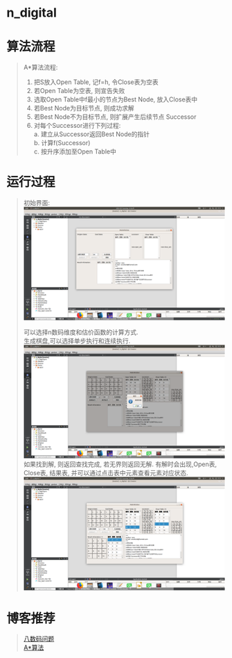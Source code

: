 # n_digital

# 算法流程  
> A*算法流程:  
> 1. 把S放入Open Table, 记f=h, 令Close表为空表  
> 2. 若Open Table为空表, 则宣告失败  
> 3. 选取Open Table中f最小的节点为Best Node, 放入Close表中  
> 4. 若Best Node为目标节点, 则成功求解  
> 5. 若Best Node不为目标节点, 则扩展产生后续节点  Successor  
> 6. 对每个Successor进行下列过程:  
>    a. 建立从Successor返回Best Node的指针  
>    b. 计算f(Successor)  
>    c. 按升序添加至Open Table中  

# 运行过程
> 初始界面:  
> ![](image/0.png)  
>   
> 可以选择n数码维度和估价函数的计算方式.  
> 生成棋盘,可以选择单步执行和连续执行.  
> ![](image/1.png)  
>  如果找到解, 则返回查找完成, 若无界则返回无解. 有解时会出现,Open表, Close表, 结果表, 并可以通过点击表中元素查看元素对应状态.  
> ![](image/2.png)  


# 博客推荐
> [八数码问题](https://www.cnblogs.com/guanghe/p/5485816.html)  
> [A*算法](https://www.cnblogs.com/mingbujian/p/4915546.html)  